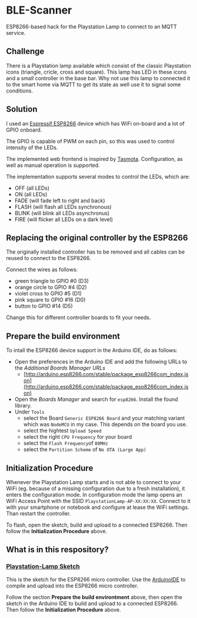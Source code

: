 # BLE-Scanner

ESP8266-based hack for the Playstation Lamp to connect to an MQTT service.

## Challenge

There is a Playstation lamp available which consist of the classic Playstation icons (triangle, cricle, cross and square). This lamp has LED in these icons and a small controller in the base bar. Why not use this lamp to connected it to the smart home via MQTT to get its state as well use it to signal some conditions.

## Solution

I used an [Espressif ESP8266](https://www.espressif.com/en/products/socs/esp8266) device which has WiFi on-board and a lot of GPIO onboard.

The GPIO is capable of PWM on each pin, so this was used to control intensity of the LEDs.

The implemented web frontend is inspired by [Tasmota](https://github.com/arendst/Tasmota).
Configuration, as well as manual operation is supported.

The implementation supports several modes to control the LEDs, which are:

* OFF (all LEDs)
* ON (all LEDs)
* FADE (will fade left to right and back)
* FLASH (will flash all LEDs synchronous)
* BLINK (will blink all LEDs asynchronus)
* FIRE (will flicker all LEDs on a dark level)


## Replacing the original controller by the ESP8266

The originally installed controller has to be removed and all cables can be reused to connect to the ESP8266.

Connect the wires as follows:

* green triangle to GPIO #0 (D3)
* orange circle to GPIO #4 (D2)
* violet cross to GPIO #5 (D1)
* pink square to GPIO #16 (D0)
* button to GPIO #14 (D5)

Change this for different controller boards to fit your needs.


## Prepare the build environment

To intall the ESP8266 device support in the Arduino IDE, do as follows:

* Open the preferences in the Arduino IDE and add the following URLs to the _Additional Boards Manager URLs_ 
  * [http://arduino.esp8266.com/stable/package_esp8266com_index.json](http://arduino.esp8266.com/stable/package_esp8266com_index.json)
* Open the _Boards Manager_ and search for `esp8266`. Install the found library.  
* Under `Tools`
  * select the Board `Generic ESP8266 Board` and your matching variant which was `NodeMCU` in my case. This depends on the board you use.
  * select the hightest `Upload Speed`
  * select the right `CPU Frequency` for your board
  * select the `Flash Frequency`of `80MHz`
  * select the `Partition Scheme` of `No OTA (Large App)`

## Initialization Procedure

Whenever the Playstation Lamp starts and is not able to connect to your WiFi (eg. because of a missing configuration due to a fresh installation), it enters the configuration mode.
In configuration mode the lamp opens an WiFi Access Point with the SSID `PlaystationLamp-AP-XX:XX:XX`. Connect to it with your smartphone or notebook and configure at lease the WiFi settings. Than restart the controller.

To flash, open the sketch, build and upload to a connected ESP8266. Then follow the **Initialization Procedure** above.


## What is in this respository?

### [Playstation-Lamp Sketch](Playstation-Lamp/)

This is the sketch for the ESP8266 micro controller. Use the [ArduinoIDE](https://www.arduino.cc/en/main/software) to compile and upload into the ESP8266 micro controller.

Follow the section **Prepare the build environtment** above, then open the sketch in the Arduino IDE to build and upload to a connected ESP8266.
Then follow the **Initialization Procedure** above.

